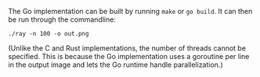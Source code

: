 The Go implementation can be built by running `make` or `go build`. It can then
be run through the commandline:

```
./ray -n 100 -o out.png
```

(Unlike the C and Rust implementations, the number of threads cannot be
specified. This is because the Go implementation uses a goroutine per line in
the output image and lets the Go runtime handle parallelization.)

